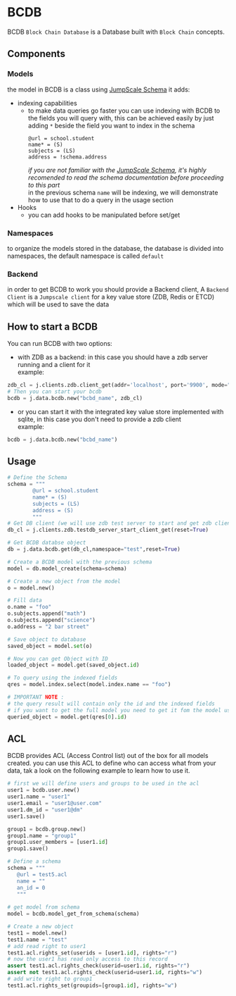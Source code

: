 # BCDB
BCDB `Block Chain Database` is a Database built with `Block Chain` concepts. 

## Components
### Models 
the model in BCDB is a class using [JumpScale Schema](/docs/schema/README.md) it adds:
- indexing capabilities 
    - to make data queries go faster you can use indexing with BCDB to the fields you will query with,
 this can be achieved easily by just adding `*` beside the field you want to index in the schema 
        ```
        @url = school.student
        name* = (S)
        subjects = (LS)
        address = !schema.address
        ```
        _if you are not familiar with the [JumpScale Schema](/docs/schema/README.md), it's highly recomended to read
        the schema documentation before proceeding to this part_  
        in the previous schema `name` will be indexing, we will demonstrate how to use that to do a query in the usage
        section
- Hooks
    - you can add hooks to be manipulated before set/get

### Namespaces
to organize the models stored in the database, the database is divided into namespaces, the default namespace is called 
`default`

### Backend
in order to get BCDB to work you should provide a Backend client, A `Backend Client` is a `Jumpscale client` 
for a key value store (ZDB, Redis or ETCD) which will be used to save the data

## How to start a BCDB
You can run BCDB with two options:  
- with ZDB as a backend:
   in this case you should have a zdb server running and a client for it  
   example:   
```python
zdb_cl = j.clients.zdb.client_get(addr='localhost', port='9900', mode="seq", secret="XXX", nsname="mynamespace")
# Then you can start your bcdb
bcdb = j.data.bcdb.new("bcbd_name", zdb_cl)
```
- or you can start it with the integrated key value store implemented with sqlite, in this case you don't need to
 provide a zdb client  
 example:
 ```python
bcdb = j.data.bcdb.new("bcbd_name")
```
    
## Usage
```python
# Define the Schema
schema = """
        @url = school.student
        name* = (S)
        subjects = (LS)
        address = (S)
        """
# Get DB client (we will use zdb test server to start and get zdb client)
db_cl = j.clients.zdb.testdb_server_start_client_get(reset=True)

# Get BCDB databse object
db = j.data.bcdb.get(db_cl,namespace="test",reset=True)

# Create a BCDB model with the previous schema
model = db.model_create(schema=schema)

# Create a new object from the model
o = model.new()

# Fill data 
o.name = "foo"
o.subjects.append("math")
o.subjects.append("science")
o.address = "2 bar street"

# Save object to database
saved_object = model.set(o)

# Now you can get Object with ID
loaded_object = model.get(saved_object.id)

# To query using the indexed fields
qres = model.index.select(model.index.name == "foo")

# IMPORTANT NOTE :
# the query result will contain only the id and the indexed fields
# if you want to get the full model you need to get it fom the model using the ID
queried_object = model.get(qres[0].id)
```

## ACL
BCDB provides ACL (Access Control list) out of the box for all models created.
you can use this ACL to define who can access what from your data, tak a look on the following example to learn
 how to use it.
 ```python
# first we will define users and groups to be used in the acl
user1 = bcdb.user.new()
user1.name = "user1"
user1.email = "user1@user.com"
user1.dm_id = "user1@dm"
user1.save()

group1 = bcdb.group.new() 
group1.name = "group1"  
group1.user_members = [user1.id]
group1.save()

# Define a schema
schema = """
    @url = test5.acl
    name = "" 
    an_id = 0
    """
    
# get model from schema    
model = bcdb.model_get_from_schema(schema)

# Create a new object
test1 = model.new()
test1.name = "test"
# add read right to user1
test1.acl.rights_set(userids = [user1.id], rights="r")
# now the user1 has read only access to this record
assert test1.acl.rights_check(userid=user1.id, rights="r")
assert not test1.acl.rights_check(userid=user1.id, rights="w")
# add write right to group1
test1.acl.rights_set(groupids=[group1.id], rights="w")




```